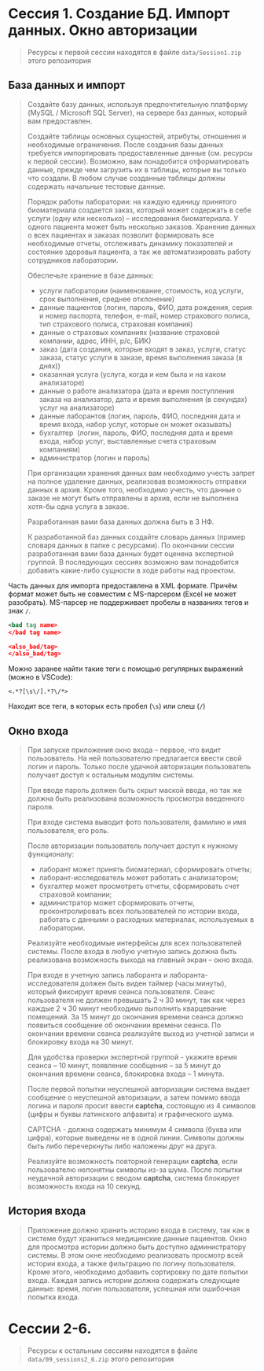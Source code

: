# Сессия 1. Создание БД. Импорт данных. Окно авторизации

>Ресурсы к первой сессии находятся в файле `data/Session1.zip` этого репозитория

## База данных и импорт

>Создайте базу данных, используя предпочтительную платформу (MySQL / Microsoft SQL Server), на сервере баз данных, который вам предоставлен.
>
>Создайте таблицы основных сущностей, атрибуты, отношения и необходимые ограничения. После создания базы данных требуется импортировать предоставленные данные (см. ресурсы к первой сессии). Возможно, вам понадобится отформатировать данные, прежде чем загрузить их в таблицы, которые вы только что создали. В любом случае созданные таблицы должны содержать начальные тестовые данные.
>
>Порядок работы лаборатории: на каждую единицу принятого биоматериала создается заказ, который может содержать в себе услуги (одну или несколько) – исследования биоматериала. У одного пациента может быть несколько заказов. Хранение данных о всех пациентах и заказах позволит формировать все необходимые отчеты, отслеживать динамику показателей и состояние здоровья пациента, а так же автоматизировать работу сотрудников лаборатории. 
>
>Обеспечьте хранение в базе данных:
>
>* услуги лаборатории (наименование, стоимость, код услуги, срок выполнения, среднее отклонение)
>* данные пациентов (логин, пароль, ФИО, дата рождения, серия и номер паспорта, телефон, e-mail, номер страхового полиса, тип страхового полиса, страховая компания)
>* данные о страховых компаниях (название страховой компании, адрес, ИНН, р/с, БИК)
>* заказ (дата создания, которые входят в заказ, услуги,  статус заказа, статус услуги в заказе, время выполнения заказа (в днях))
>* оказанная услуга (услуга, когда и кем была и на каком анализаторе)
>* данные о работе анализатора (дата и время поступления заказа на анализатор, дата и время выполнения (в секундах) услуг на анализаторе)
>* данные лаборантов (логин, пароль, ФИО, последняя дата и время входа, набор услуг, которые он может оказывать)
>* бухгалтер  (логин, пароль, ФИО, последняя дата и время входа, набор услуг, выставленные счета страховым компаниям)
>* администратор (логин и пароль)
>
>При организации хранения данных вам необходимо учесть запрет на полное удаление данных, реализовав возможность отправки данных в архив. Кроме того, необходимо учесть, что данные о заказе не могут быть отправлены в архив, если не выполнена хотя-бы одна услуга в заказе. 
>
>Разработанная вами база данных должна быть в 3 НФ.
>
>К разработанной баз данных создайте словарь данных (пример словаря данных в папке с ресурсами).
>По окончании сессии разработанная вами база данных будет оценена экспертной группой. В последующих сессиях возможно вам понадобится добавить какие-либо сущности в ходе работы над проектом. 

Часть данных для импорта предоставлена в XML формате. Причём формат может быть не совместим с MS-парсером (Excel не может разобрать). MS-парсер не поддерживает пробелы в названиях тегов и знак `/`.

```xml
<bad tag name>
</bad tag name>

<also_bad/tag>
</also_bad/tag>
```

Можно заранее найти такие теги с помощью регулярных выражений (можно в VSCode):

```regexp
<.*?[\s\/].*?\/*>
```

Находит все теги, в которых есть пробел (`\s`) или слеш (`/`)

## Окно входа

>При запуске приложения окно входа – первое, что видит пользователь. На ней пользователю предлагается ввести свой логин и пароль. Только после удачной авторизации пользователь получает доступ к остальным модулям системы.
>
>При вводе пароль должен быть скрыт маской ввода, но так же должна быть реализована возможность просмотра введенного пароля. 
>
>При входе система выводит фото пользователя, фамилию и имя пользователя, его роль.
>
>После авторизации пользователь получает доступ к нужному функционалу: 
>
>* лаборант может принять биоматериал, сформировать отчеты;
>* лаборант-исследователь может работать с анализатором;
>* бухгалтер может просмотреть отчеты, сформировать счет страховой компании;
>* администратор может сформировать отчеты,  проконтролировать всех пользователей по истории входа, работать с данными о расходных материалах, используемых в лаборатории. 
>
>Реализуйте необходимые интерфейсы для всех пользователей системы. После входа в любую учетную запись должна быть реализована возможность выхода на главный экран – окно входа. 
>
>При входе в учетную запись лаборанта и лаборанта-исследователя должен быть виден таймер (часы:минуты), который фиксирует время сеанса пользователя. Сеанс пользователя не должен превышать 2 ч 30 минут, так как через каждые 2 ч 30 минут необходимо выполнить кварцевание помещений. За 15 минут до окончания времени сеанса должно появиться сообщение об окончании времени сеанса. По окончании времени сеанса реализуйте выход из учетной записи и блокировку входа на 30 минут.
>
>Для удобства проверки экспертной группой  - укажите время сеанса – 10 минут, появление сообщения – за 5 минут до окончания времени сеанса, блокировка входа – 1 минута. 
>
>После первой попытки неуспешной авторизации система выдает сообщение о неуспешной авторизации, а затем помимо ввода логина и пароля просит ввести **captcha**, состоящую из 4 символов (цифры и буквы латинского алфавита) и графического шума. 
>
>CAPTCHA - должна содержать минимум 4 символа (буква или цифра), которые выведены не в одной линии. Символы должны быть либо перечеркнуты либо наложены друг на друга.
>
>Реализуйте возможность повторной генерации **captcha**, если пользователю непонятны символы из-за шума. 
После попытки неудачной авторизации с вводом **captcha**, система блокирует возможность входа на 10 секунд. 

## История входа

>Приложение должно хранить историю входа в систему, так как в системе будут храниться медицинские данные пациентов. Окно для просмотра истории должно быть доступно администратору системы. В этом окне необходимо реализовать просмотр всей истории входа, а также фильтрацию по логину пользователя. Кроме этого, необходимо добавить сортировку по дате попытки входа. Каждая запись истории должна содержать следующие данные: время, логин пользователя, успешная или ошибочная попытка входа.
# Сессии 2-6. 

>Ресурсы к остальным сессиям находятся в файле `data/09_sessions2_6.zip` этого репозитория
